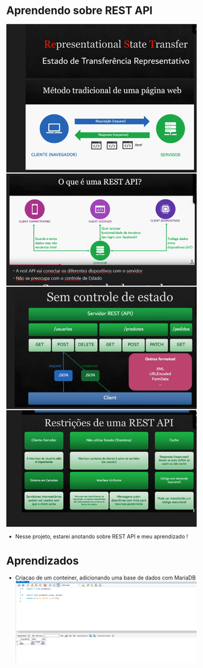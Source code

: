 # Aprendendo sobre REST API
![alt text](./assets/image.png)
![alt text](./assets/image2.png)
![alt text](./assets/image3.png)
![alt text](./assets/image4.png)

- Nesse projeto, estarei anotando sobre REST API e meu aprendizado !

# Aprendizados
- Criacao de um conteiner, adicionando uma base de dados com MariaDB
![alt text](./assets/image5.png)